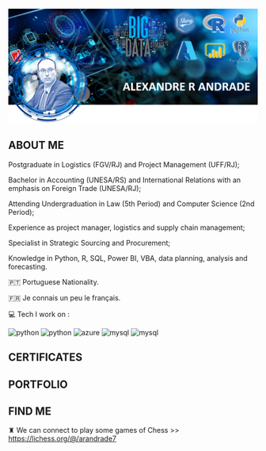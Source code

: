 ![](https://github.com/Arandrade/Arandrade/blob/main/Banner.PNG?raw=true)

## ABOUT ME

Postgraduate in Logistics (FGV/RJ) and Project Management (UFF/RJ);

Bachelor in Accounting (UNESA/RS) and International Relations with an emphasis on Foreign Trade (UNESA/RJ); 

Attending Undergraduation in Law (5th Period) and Computer Science (2nd Period);

Experience as project manager, logistics and supply chain management;

Specialist in Strategic Sourcing and Procurement;

Knowledge in Python, R, SQL, Power BI, VBA, data planning, analysis and forecasting.

🇵🇹  Portuguese Nationality.

🇫🇷  Je connais un peu le français.

💻 Tech I work on :

<p align="left">
  
  <img src="https://www.vectorlogo.zone/logos/python/python-icon.svg" alt="python" width="55" height="55"/>
  <img src="https://www.vectorlogo.zone/logos/r-project/r-project-icon.svg" alt="python" width="55" height="55"/>
  <img src="https://www.vectorlogo.zone/logos/microsoft_azure/microsoft_azure-icon.svg" alt="azure" width="55" height="55"/>
  <img src="https://www.vectorlogo.zone/logos/microsoft_powerbi/microsoft_powerbi-icon.svg" alt="mysql" width="45" height="55"/>
  <img src="https://www.vectorlogo.zone/logos/postgresql/postgresql-icon.svg" alt="mysql" width="45" height="55"/>


## CERTIFICATES


## PORTFOLIO

## FIND ME


♜  We can connect to play some games of Chess  >> https://lichess.org/@/arandrade7

<!---
Arandrade/Arandrade is a ✨ special ✨ repository because its `README.md` (this file) appears on your GitHub profile.
You can click the Preview link to take a look at your changes.
--->
